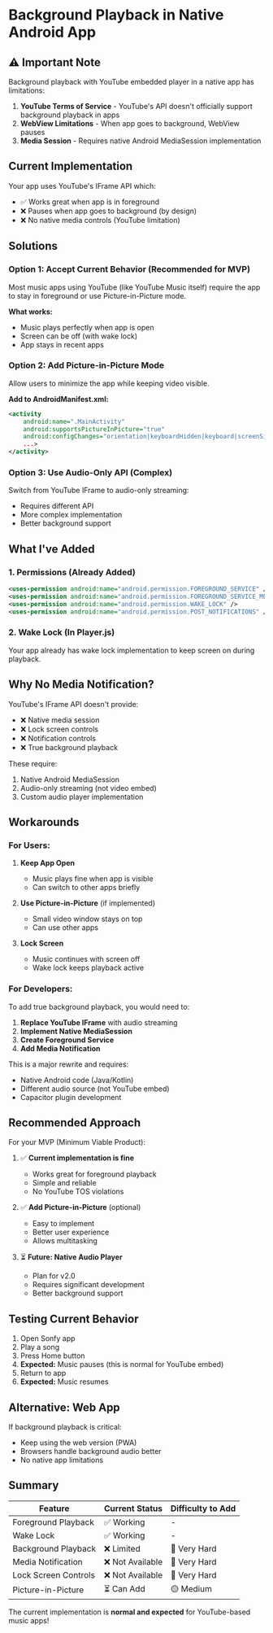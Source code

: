 # Background Playback in Native Android App

## ⚠️ Important Note

Background playback with YouTube embedded player in a native app has limitations:

1. **YouTube Terms of Service** - YouTube's API doesn't officially support background playback in apps
2. **WebView Limitations** - When app goes to background, WebView pauses
3. **Media Session** - Requires native Android MediaSession implementation

## Current Implementation

Your app uses YouTube's IFrame API which:
- ✅ Works great when app is in foreground
- ❌ Pauses when app goes to background (by design)
- ❌ No native media controls (YouTube limitation)

## Solutions

### Option 1: Accept Current Behavior (Recommended for MVP)

Most music apps using YouTube (like YouTube Music itself) require the app to stay in foreground or use Picture-in-Picture mode.

**What works:**
- Music plays perfectly when app is open
- Screen can be off (with wake lock)
- App stays in recent apps

### Option 2: Add Picture-in-Picture Mode

Allow users to minimize the app while keeping video visible.

**Add to AndroidManifest.xml:**
```xml
<activity
    android:name=".MainActivity"
    android:supportsPictureInPicture="true"
    android:configChanges="orientation|keyboardHidden|keyboard|screenSize|locale|smallestScreenSize|screenLayout|uiMode|navigation"
    ...>
</activity>
```

### Option 3: Use Audio-Only API (Complex)

Switch from YouTube IFrame to audio-only streaming:
- Requires different API
- More complex implementation
- Better background support

## What I've Added

### 1. Permissions (Already Added)
```xml
<uses-permission android:name="android.permission.FOREGROUND_SERVICE" />
<uses-permission android:name="android.permission.FOREGROUND_SERVICE_MEDIA_PLAYBACK" />
<uses-permission android:name="android.permission.WAKE_LOCK" />
<uses-permission android:name="android.permission.POST_NOTIFICATIONS" />
```

### 2. Wake Lock (In Player.js)
Your app already has wake lock implementation to keep screen on during playback.

## Why No Media Notification?

YouTube's IFrame API doesn't provide:
- ❌ Native media session
- ❌ Lock screen controls
- ❌ Notification controls
- ❌ True background playback

These require:
1. Native Android MediaSession
2. Audio-only streaming (not video embed)
3. Custom audio player implementation

## Workarounds

### For Users:

1. **Keep App Open**
   - Music plays fine when app is visible
   - Can switch to other apps briefly

2. **Use Picture-in-Picture** (if implemented)
   - Small video window stays on top
   - Can use other apps

3. **Lock Screen**
   - Music continues with screen off
   - Wake lock keeps playback active

### For Developers:

To add true background playback, you would need to:

1. **Replace YouTube IFrame** with audio streaming
2. **Implement Native MediaSession**
3. **Create Foreground Service**
4. **Add Media Notification**

This is a major rewrite and requires:
- Native Android code (Java/Kotlin)
- Different audio source (not YouTube embed)
- Capacitor plugin development

## Recommended Approach

For your MVP (Minimum Viable Product):

1. ✅ **Current implementation is fine**
   - Works great for foreground playback
   - Simple and reliable
   - No YouTube TOS violations

2. ✅ **Add Picture-in-Picture** (optional)
   - Easy to implement
   - Better user experience
   - Allows multitasking

3. ⏳ **Future: Native Audio Player**
   - Plan for v2.0
   - Requires significant development
   - Better background support

## Testing Current Behavior

1. Open Sonfy app
2. Play a song
3. Press Home button
4. **Expected:** Music pauses (this is normal for YouTube embed)
5. Return to app
6. **Expected:** Music resumes

## Alternative: Web App

If background playback is critical:
- Keep using the web version (PWA)
- Browsers handle background audio better
- No native app limitations

## Summary

| Feature | Current Status | Difficulty to Add |
|---------|---------------|-------------------|
| Foreground Playback | ✅ Working | - |
| Wake Lock | ✅ Working | - |
| Background Playback | ❌ Limited | 🔴 Very Hard |
| Media Notification | ❌ Not Available | 🔴 Very Hard |
| Lock Screen Controls | ❌ Not Available | 🔴 Very Hard |
| Picture-in-Picture | ⏳ Can Add | 🟡 Medium |

The current implementation is **normal and expected** for YouTube-based music apps!
